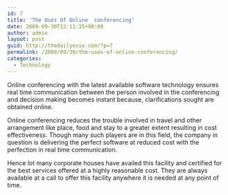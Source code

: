 ```yaml
---
id: 7
title: 'The Uses Of Online  conferencing'
date: 2009-09-30T12:11:15+00:00
author: admin
layout: post
guid: http://thedailyevie.com/?p=7
permalink: /2009/09/30/the-uses-of-online-conferencing/
categories:
  - Technology
---
```

Online conferencing with the latest available software technology ensures real time communication between the person involved in the conferencing and decision making becomes instant because, clarifications sought are obtained online.

Online conferencing reduces the trouble involved in travel and other arrangement like place, food and stay to a greater extent resulting in cost effectiveness. Though many such players are in this field, the company in question is delivering the perfect software at reduced cost with the perfection in real time communication.

Hence lot many corporate houses have availed this facility and certified for the best services offered at a highly reasonable cost. They are always available at a call to offer this facility anywhere it is needed at any point of time.